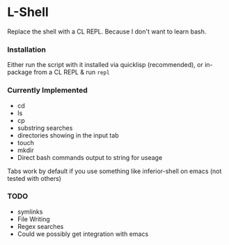 # L-Shell
Replace the shell with a CL REPL. Because I don't want to learn bash.

### Installation
Either run the script with it installed via quicklisp (recommended), or in-package from a CL REPL & run `repl` 

### Currently Implemented
- cd
- ls 
- cp
- substring searches
- directories showing in the input tab
- touch
- mkdir
- Direct bash commands output to string for useage

Tabs work by default if you use something like inferior-shell on emacs (not tested with others)

### TODO
- symlinks
- File Writing
- Regex searches
- Could we possibly get integration with emacs
